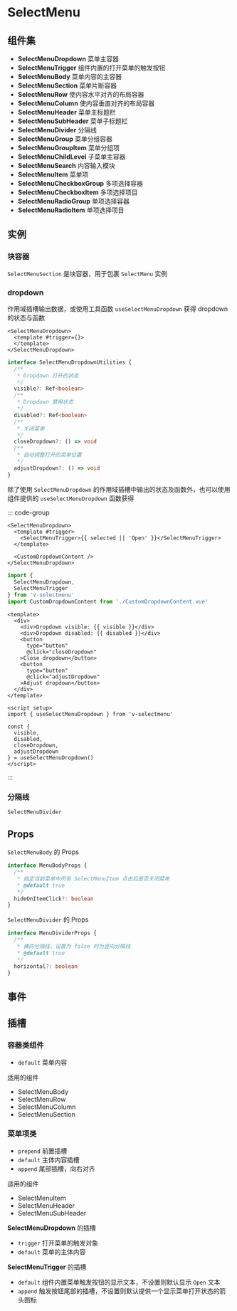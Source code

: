 # SelectMenu

## 组件集

- **SelectMenuDropdown** 菜单主容器
- **SelectMenuTrigger** 组件内置的打开菜单的触发按钮
- **SelectMenuBody** 菜单内容的主容器
- **SelectMenuSection** 菜单片断容器
- **SelectMenuRow** 使内容水平对齐的布局容器
- **SelectMenuColumn** 使内容垂直对齐的布局容器
- **SelectMenuHeader** 菜单主标题栏
- **SelectMenuSubHeader** 菜单子标题栏
- **SelectMenuDivider** 分隔线
- **SelectMenuGroup** 菜单分组容器
- **SelectMenuGroupItem** 菜单分组项
- **SelectMenuChildLevel** 子菜单主容器
- **SelectMenuSearch** 内容输入模块
- **SelectMenuItem** 菜单项
- **SelectMenuCheckboxGroup** 多项选择容器
- **SelectMenuCheckboxItem** 多项选择项目
- **SelectMenuRadioGroup** 单项选择容器
- **SelectMenuRadioItem** 单项选择项目

## 实例

### 块容器

`SelectMenuSection` 是块容器，用于包裹 `SelectMenu` 实例

### dropdown

作用域插槽输出数据，或使用工具函数 `useSelectMenuDropdown` 获得 dropdown 的状态与函数

```vue-html
<SelectMenuDropdown>
  <template #trigger={}>
  </template>
</SelectMenuDropdown>
```

```ts
interface SelectMenuDropdownUtilities {
  /**
   * Dropdown 打开的状态
   */
  visible?: Ref<boolean>
  /**
   * Dropdown 禁用状态
   */
  disabled?: Ref<boolean>
  /**
   * 关闭菜单
   */
  closeDropdown?: () => void
  /**
   * 自动调整打开的菜单位置
   */
  adjustDropdown?: () => void
}
```

除了使用 `SelectMenuDropdown` 的作用域插槽中输出的状态及函数外，也可以使用组件提供的 `useSelectMenuDropdown` 函数获得

::: code-group

```vue-html
<SelectMenuDropdown>
  <template #trigger>
    <SelectMenuTrigger>{{ selected || 'Open' }}</SelectMenuTrigger>
  </template>

  <CustomDropdownContent />
</SelectMenuDropdown>
```

```js
import {
  SelectMenuDropdown,
  SelectMenuTrigger
} from 'v-selectmenu'
import CustomDropdownContent from './CustomDropdownContent.vue'
```

```vue [CustomDropdownContent.vue]
<template>
  <div>
    <div>Dropdown visible: {{ visible }}</div>
    <div>Dropdown disabled: {{ disabled }}</div>
    <button
      type="button"
      @click="closeDropdown"
    >Close dropdown</button>
    <button
      type="button"
      @click="adjustDropdown"
    >Adjust dropdown</button>
  </div>
</template>

<script setup>
import { useSelectMenuDropdown } from 'v-selectmenu'

const {
  visible,
  disabled,
  closeDropdown,
  adjustDropdown
} = useSelectMenuDropdown()
</script>
```

:::

### 分隔线

`SelectMenuDivider`

## Props

`SelectMenuBody` 的 Props

```ts
interface MenuBodyProps {
  /**
   * 指定当前菜单中所有 SelectMenuItem 点击后是否关闭菜单
   * @default true
   */
  hideOnItemClick?: boolean
}
```

`SelectMenuDivider` 的 Props

```ts
interface MenuDividerProps {
  /**
   * 横向分隔线，设置为 false 时为竖向分隔线
   * @default true
   */
  horizontal?: boolean
}
```

## 事件

## 插槽

### 容器类组件

- `default` 菜单内容

适用的组件

- SelectMenuBody
- SelectMenuRow
- SelectMenuColumn
- SelectMenuSection

### 菜单项类

- `prepend` 前置插槽
- `default` 主体内容插槽
- `append` 尾部插槽，向右对齐

适用的组件

- SelectMenuItem
- SelectMenuHeader
- SelectMenuSubHeader

**SelectMenuDropdown** 的插槽

- `trigger` 打开菜单的触发对象
- `default` 菜单的主体内容

**SelectMenuTrigger** 的插槽

- `default` 组件内置菜单触发按钮的显示文本，不设置则默认显示 `Open` 文本
- `append` 触发按钮尾部的插槽，不设置则默认提供一个显示菜单打开状态的箭头图标
